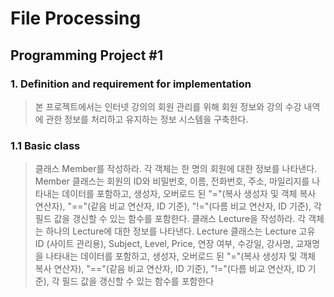 # File Processing
## Programming Project #1

### 1. Definition and requirement for implementation
> 본 프로젝트에서는 인터넷 강의의 회원 관리를 위해 회원 정보와 강의 수강 내역에 관한 정보를 처리하고 유지하는 정보 시스템을 구축한다.

### 1.1 Basic class
> 클래스 Member를 작성하라. 각 객체는 한 명의 회원에 대한 정보를 나타낸다. Member 클래스는 회원의 ID와 비밀번호, 이름, 전화번호, 주소, 마일리지를 나타내는 데이터를 포함하고, 생성자, 오버로드 된 "="(복사 생성자 및 객체 복사 연산자), "=="(같음 비교 연산자, ID 기준), "!="(다름 비교 연산자, ID 기준), 각 필드 값을 갱신할 수 있는 함수를 포함한다.
> 클래스 Lecture을 작성하라. 각 객체는 하나의 Lecture에 대한 정보를 나타낸다. Lecture 클래스는 Lecture 고유 ID (사이트 관리용), Subject, Level, Price, 연장 여부, 수강일, 강사명, 교재명을 나타내는 데이터를 포함하고, 생성자, 오버로드 된 "="(복사 생성자 및 객체 복사 연산자),
"=="(같음 비교 연산자, ID 기준), "!="(다름 비교 연산자, ID 기준), 각 필드 값을 갱신할 수 있는 함수를 포함한다

